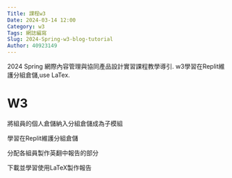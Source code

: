 ```yaml
---
Title: 課程w3
Date: 2024-03-14 12:00
Category: w3
Tags: 網誌編寫
Slug: 2024-Spring-w3-blog-tutorial
Author: 40923149
---
```


2024 Spring 網際內容管理與協同產品設計實習課程教學導引.
w3學習在Replit維護分組倉儲,use LaTex.

<!-- PELICAN_END_SUMMARY -->

# W3
將組員的個人倉儲納入分組倉儲成為子模組

學習在Replit維護分組倉儲

分配各組員製作英翻中報告的部分

下載並學習使用LaTeX製作報告